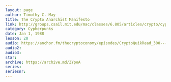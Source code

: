 ```yaml
---
layout: page
author: Timothy C. May
title: The Crypto Anarchist Manifesto
link: http://groups.csail.mit.edu/mac/classes/6.805/articles/crypto/cypherpunks/may-crypto-manifesto.html
category: Cypherpunks
date: Jan 1, 1988
lesson: 20
audio: https://anchor.fm/thecryptoconomy/episodes/CryptoQuikRead_300-----The-Crypto-Anarchist-Manifesto-Timothy-C--May-e5p7j4/a-apghds
audio2: 
audio3: 
star: 
archive: https://archive.md/ZYpoA
series: 
seriesnr: 
---
```

